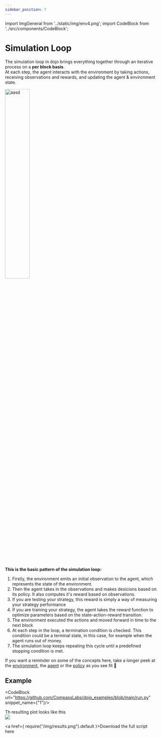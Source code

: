 ```yaml
---
sidebar_position: 7
---
```


import ImgGeneral from '../static/img/env4.png';
import CodeBlock from '../src/components/CodeBlock';

# Simulation Loop

The simulation loop in dojo brings everything together through an iterative process on a **per block basis**.  
At each step, the agent interacts with the environment by taking actions, receiving observations and rewards, and updating the agent & environment state. 

<img src={ImgGeneral} alt="aasd" width="40%" />


**This is the basic pattern of the simulation loop:**

<!-- <details><summary> 1. <b>Resetting</b> the environment to its initial state and returning the initial observation </summary><p>

```python
print("hello world!")
```
</p></details> -->






1. Firstly, the environment emits an initial observation to the agent, which represents the state of the  environment.
2. Then the agent takes in the observations and makes desicions based on its policy. It also computes it's reward based on observations.
3. If you are testing your strategy, this reward is simply a way of measuring your strategy performance
4. If you are training your strategy, the agent takes the reward function to optimize parameters based on the state-action-reward transition.
5. The environment executed the actions and moved forward in time to the next block
6. At each step in the loop, a termination condition is checked. This condition could be a terminal state, in this case, for example when the agent runs out of money. 
7. The simulation loop keeps repeating this cycle until a predefined stopping condition is met. 




If you want a reminder on some of the concepts here, take a longer peek at the [environment](./environments/UniswapV3#show-me-the-code), the [agent](./Agents#creating-your-own-agent) or the [policy](./Policies#training) as you see fit 🙂


## Example

<CodeBlock url="https://github.com/CompassLabs/dojo_examples/blob/main/run.py" snippet_name={"1"}/>


Th resulting plot looks like this  
![](/img/results.png)


<a href={ require("/img/results.png").default }>Download the full script here</a>